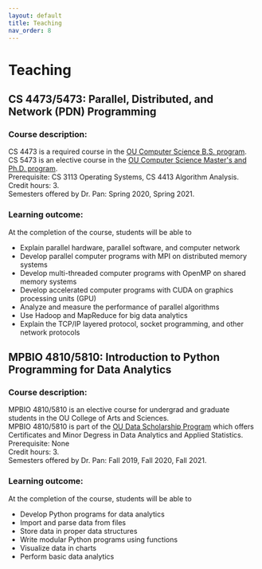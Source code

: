 ```yaml
---
layout: default
title: Teaching
nav_order: 8
---
```

# Teaching

## CS 4473/5473: Parallel, Distributed, and Network (PDN) Programming

### Course description:
CS 4473 is a required course in the [OU Computer Science B.S. program](https://www.ou.edu/coe/cs/academics/undergrad/deg_plans_flowcharts).  
CS 5473 is an elective course in the [OU Computer Science Master's and Ph.D. program](https://www.ou.edu/content/dam/CoE/CS/PDFs/Forms/Apps/PhD_StudentChecklist_Fall2021.pdf).   
Prerequisite: CS 3113 Operating Systems, CS 4413 Algorithm Analysis.   
Credit hours: 3.   
Semesters offered by Dr. Pan: Spring 2020, Spring 2021.   

### Learning outcome: 
At the completion of the course, students will be able to
-	Explain parallel hardware, parallel software, and computer network
-	Develop parallel computer programs with MPI on distributed memory systems
-	Develop multi-threaded computer programs with OpenMP on shared memory systems
-	Develop accelerated computer programs with CUDA on graphics processing units (GPU)
-	Analyze and measure the performance of parallel algorithms
-	Use Hadoop and MapReduce for big data analytics
-	Explain the TCP/IP layered protocol, socket programming, and other network protocols

## MPBIO 4810/5810: Introduction to Python Programming for Data Analytics

### Course description:
MPBIO 4810/5810 is an elective course for undergrad and graduate students in the OU College of Arts and Sciences.  
MPBIO 4810/5810 is part of the [OU Data Scholarship Program](https://www.ou.edu/cas/datascholarship) which offers Certificates and Minor Degress in Data Analytics and Applied Statistics.  
Prerequisite: None    
Credit hours: 3.  
Semesters offered by Dr. Pan: Fall 2019, Fall 2020, Fall 2021.  

### Learning outcome: 
At the completion of the course, students will be able to
-	Develop Python programs for data analytics
-	Import and parse data from files
-	Store data in proper data structures 
-	Write modular Python programs using functions   
-	Visualize data in charts
-	Perform basic data analytics 



